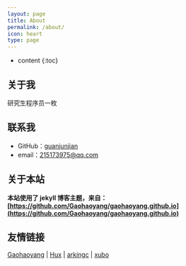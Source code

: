 ```yaml
---
layout: page
title: About
permalink: /about/
icon: heart
type: page
---
```


* content
{:toc}




## 关于我

研究生程序员一枚

## 联系我

* GitHub：[guanjunjian](https://github.com/guanjunjian)
* email：215173975@qq.com


## 关于本站

**本站使用了 jekyll 博客主题，来自：[https://github.com/Gaohaoyang/gaohaoyang.github.io](https://github.com/Gaohaoyang/gaohaoyang.github.io)**

## 友情链接

[Gaohaoyang](https://gaohaoyang.github.io) \| [Hux](http://huangxuan.me) \| [arkingc](https://arkingc.github.io/) \| [xubo](http://blog.xbblfz.site/)
